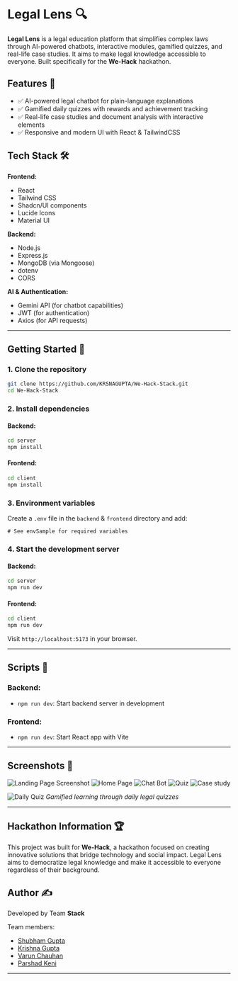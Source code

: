 # Legal Lens 🔍

**Legal Lens** is a legal education platform that simplifies complex laws through AI-powered chatbots, interactive modules, gamified quizzes, and real-life case studies. It aims to make legal knowledge accessible to everyone. Built specifically for the **We-Hack** hackathon.

## Features 🚀
- ✅ AI-powered legal chatbot for plain-language explanations
- ✅ Gamified daily quizzes with rewards and achievement tracking
- ✅ Real-life case studies and document analysis with interactive elements
- ✅ Responsive and modern UI with React & TailwindCSS

## Tech Stack 🛠️

**Frontend:**
- React
- Tailwind CSS
- Shadcn/UI components
- Lucide Icons
- Material UI

**Backend:**
- Node.js
- Express.js
- MongoDB (via Mongoose)
- dotenv
- CORS

**AI & Authentication:**
- Gemini API (for chatbot capabilities)
- JWT (for authentication)
- Axios (for API requests)

---

## Getting Started 🔧

### 1. Clone the repository
```bash
git clone https://github.com/KRSNAGUPTA/We-Hack-Stack.git
cd We-Hack-Stack
```

### 2. Install dependencies

#### Backend:
```bash
cd server
npm install
```

#### Frontend:
```bash
cd client
npm install
```

### 3. Environment variables
Create a `.env` file in the `backend` & `frontend` directory and add:
```env
# See envSample for required variables
```

### 4. Start the development server

#### Backend:
```bash
cd server
npm run dev
```

#### Frontend:
```bash
cd client
npm run dev
```

Visit `http://localhost:5173` in your browser.

---


## Scripts 📜

### Backend:
- `npm run dev`: Start backend server in development
  
### Frontend:
- `npm run dev`: Start React app with Vite
---


## Screenshots 📸

![Landing Page Screenshot](https://github.com/user-attachments/assets/aaf2fc91-a7fa-485a-9dcc-43a9b803068f)
![Home Page](https://github.com/user-attachments/assets/dd43de7e-d837-4286-84cb-220168c1525b)
![Chat Bot](https://github.com/user-attachments/assets/0867014c-7420-4372-bf48-4490bf5e07f4)
![Quiz](https://github.com/user-attachments/assets/475669ea-181b-4473-8a0e-55f4b482618d)
![Case study](https://github.com/user-attachments/assets/6b29fba1-8afa-4db7-9e7c-3ffa4246c21e)




![Daily Quiz](public/screenshot3.png)
*Gamified learning through daily legal quizzes*

---

## Hackathon Information 🏆

This project was built for **We-Hack**, a hackathon focused on creating innovative solutions that bridge technology and social impact. Legal Lens aims to democratize legal knowledge and make it accessible to everyone regardless of their background.

## Author ✍️

Developed by Team **Stack**

Team members:
- [Shubham Gupta](https://github.com/Shubhamgupta0309) 
- [Krishna Gupta](https://github.com/KRSNAGUPTA)
- [Varun Chauhan](https://github.com/varun0310t) 
- [Parshad Keni](https://github.com/parshadk)

---
